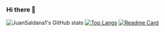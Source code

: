 ### Hi there 👋

<!--
**JuanSaldana1/JuanSaldana1** is a ✨ _special_ ✨ repository because its `README.md` (this file) appears on your GitHub profile.

Here are some ideas to get you started:

- 🔭 I’m currently working on ...
- 🌱 I’m currently learning ...
- 👯 I’m looking to collaborate on ...
- 🤔 I’m looking for help with ...
- 💬 Ask me about ...
- 📫 How to reach me: ...
- 😄 Pronouns: ...
- ⚡ Fun fact: ...
-->
![JuanSaldana1's GitHub stats](https://github-readme-stats.vercel.app/api?username=JuanSaldana1&theme=onedark&show_icons=true&include_all_commits=true)
[![Top Langs](https://github-readme-stats.vercel.app/api/top-langs/?username=JuanSaldana1&layout=compact&theme=onedark&show_icons=true)](https://github.com/JuanSaldana1/github-readme-stats)
[![Readme Card](https://github-readme-stats.vercel.app/api/pin/?username=JuanSaldana1&repo=TFGWPF&theme=onedark&show_icons=true)](https://github.com/JuanSaldana1/TFGWPF)

